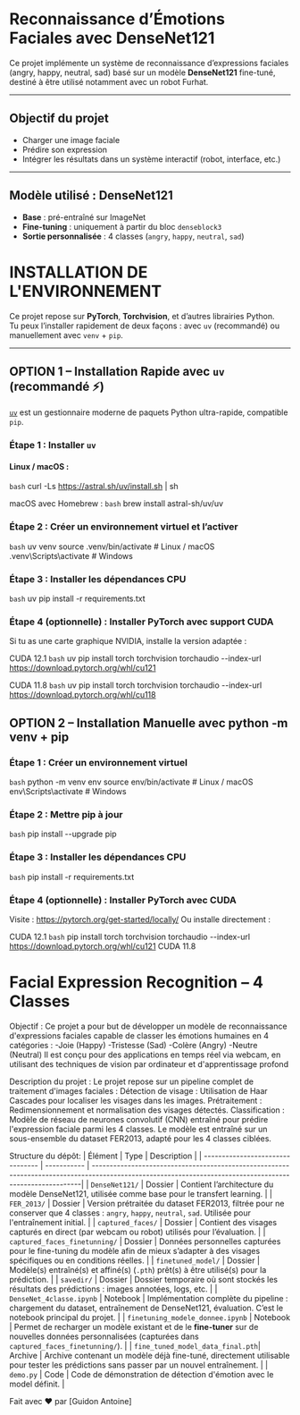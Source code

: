 #  Reconnaissance d’Émotions Faciales avec DenseNet121

Ce projet implémente un système de reconnaissance d’expressions faciales (angry, happy, neutral, sad) basé sur un modèle **DenseNet121** fine-tuné, destiné à être utilisé notamment avec un robot Furhat.

---

##  Objectif du projet

- Charger une image faciale
- Prédire son expression
- Intégrer les résultats dans un système interactif (robot, interface, etc.)

---

##  Modèle utilisé : DenseNet121

- **Base** : pré-entraîné sur ImageNet
- **Fine-tuning** : uniquement à partir du bloc `denseblock3`
- **Sortie personnalisée** : 4 classes (`angry`, `happy`, `neutral`, `sad`)

#  INSTALLATION DE L'ENVIRONNEMENT

Ce projet repose sur **PyTorch**, **Torchvision**, et d’autres librairies Python.  
Tu peux l’installer rapidement de deux façons : avec `uv` (recommandé) ou manuellement avec `venv` + `pip`.

---

##  OPTION 1 – Installation Rapide avec `uv` (recommandé ⚡)

[`uv`](https://github.com/astral-sh/uv) est un gestionnaire moderne de paquets Python ultra-rapide, compatible `pip`.

###  Étape 1 : Installer `uv`

####  Linux / macOS :
```bash```
curl -Ls https://astral.sh/uv/install.sh | sh

 macOS avec Homebrew :
 ```bash``` brew install astral-sh/uv/uv
### Étape 2 : Créer un environnement virtuel et l’activer
```bash```
  uv venv
  source .venv/bin/activate        # Linux / macOS
  .venv\Scripts\activate           # Windows
### Étape 3 : Installer les dépendances CPU
```bash```
  uv pip install -r requirements.txt
### Étape 4 (optionnelle) : Installer PyTorch avec support CUDA
  Si tu as une carte graphique NVIDIA, installe la version adaptée :

CUDA 12.1
      ```bash```
uv pip install torch torchvision torchaudio --index-url https://download.pytorch.org/whl/cu121

CUDA 11.8
```bash```
uv pip install torch torchvision torchaudio --index-url https://download.pytorch.org/whl/cu118


## OPTION 2 – Installation Manuelle avec python -m venv + pip
### Étape 1 : Créer un environnement virtuel
```bash```
python -m venv env
source env/bin/activate         # Linux / macOS
env\Scripts\activate            # Windows
### Étape 2 : Mettre pip à jour
```bash``` pip install --upgrade pip
### Étape 3 : Installer les dépendances CPU
```bash```
  pip install -r requirements.txt
  
### Étape 4 (optionnelle) : Installer PyTorch avec CUDA
Visite : https://pytorch.org/get-started/locally/
Ou installe directement :

  CUDA 12.1
```bash```
pip install torch torchvision torchaudio --index-url https://download.pytorch.org/whl/cu121
CUDA 11.8











# Facial Expression Recognition – 4 Classes

  Objectif : 
    Ce projet a pour but de développer un modèle de reconnaissance d'expressions faciales capable de classer les émotions humaines en 4 catégories :
      -Joie (Happy)
      -Tristesse (Sad)
      -Colère (Angry)
      -Neutre (Neutral)
  Il est conçu pour des applications en temps réel via webcam, en utilisant des techniques de vision par ordinateur et d'apprentissage profond


Description du projet :
  Le projet repose sur un pipeline complet de traitement d'images faciales :
    Détection de visage : Utilisation de Haar Cascades pour localiser les visages dans les images.
    Prétraitement : Redimensionnement et normalisation des visages détectés.
    Classification : Modèle de réseau de neurones convolutif (CNN) entraîné pour prédire l'expression faciale parmi les 4 classes.
    Le modèle est entraîné sur un sous-ensemble du dataset FER2013, adapté pour les 4 classes ciblées.

Structure du dépôt:
| Élément                          | Type        | Description                                                                                                                                              |
| -------------------------------- | ----------- | ---------------------------------------------------------------------------------------------------------------------------------------------------------|
| `DenseNet121/`                   |  Dossier  | Contient l’architecture du modèle DenseNet121, utilisée comme base pour le transfert learning.                                                             |
| `FER_2013/`                      |  Dossier  | Version prétraitée du dataset FER2013, filtrée pour ne conserver que 4 classes : `angry`, `happy`, `neutral`, `sad`. Utilisée pour l'entraînement initial. |
| `captured_faces/`                |  Dossier  | Contient des visages capturés en direct (par webcam ou robot) utilisés pour l’évaluation.                                                                  |
| `captured_faces_finetunning/`    |  Dossier  | Données personnelles capturées pour le fine-tuning du modèle afin de mieux s’adapter à des visages spécifiques ou en conditions réelles.                   |
| `finetuned_model/`               |  Dossier  | Modèle(s) entraîné(s) et affiné(s) (`.pth`) prêt(s) à être utilisé(s) pour la prédiction.                                                                  |
| `savedir/`                       |  Dossier  | Dossier temporaire où sont stockés les résultats des prédictions : images annotées, logs, etc.                                                             |
| `DenseNet_4classe.ipynb`         |  Notebook | Implémentation complète du pipeline : chargement du dataset, entraînement de DenseNet121, évaluation. C’est le notebook principal du projet.               |
| `finetuning_modele_donnee.ipynb` |  Notebook | Permet de recharger un modèle existant et de le **fine-tuner** sur de nouvelles données personnalisées (capturées dans `captured_faces_finetunning/`).     |
| `fine_tuned_model_data_final.pth`|  Archive  | Archive contenant un modèle déjà fine-tuné, directement utilisable pour tester les prédictions sans passer par un nouvel entraînement.                     |
| `demo.py`                        |  Code     | Code de démonstration de détection d'émotion avec le model définit.                                                                                        |


Fait avec ❤️ par [Guidon Antoine]
